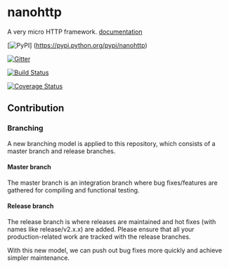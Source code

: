 # nanohttp

A very micro HTTP framework. [documentation](http://nanohttp.org>)

[![PyPI](http://img.shields.io/pypi/v/nanohttp.svg)]
(https://pypi.python.org/pypi/nanohttp)

[![Gitter](https://badges.gitter.im/Carrene/nanohttp.svg)](https://gitter.im/Carrene/nanohttputm_source=badge&utm_medium=badge&utm_campaign=pr-badge&utm_content=badge)

[![Build Status](https://travis-ci.org/Carrene/nanohttp.svg?branch=master)](https://travis-ci.org/Carrene/nanohttp)

[![Coverage Status](https://coveralls.io/repos/github/Carrene/nanohttp/badge.svg?branch=master)](https://coveralls.io/github/Carrene/nanohttp?branch=master)


## Contribution


### Branching

A new branching model is applied to this repository, which consists of a 
master branch and release branches.

#### Master branch

The master branch is an integration branch where bug fixes/features are 
gathered for compiling and functional testing.

#### Release branch

The release branch is where releases are maintained and hot fixes 
(with names like release/v2.x.x) are added. Please ensure that all your 
production-related work are tracked with the release branches.

With this new model, we can push out bug fixes more quickly and achieve 
simpler maintenance.


